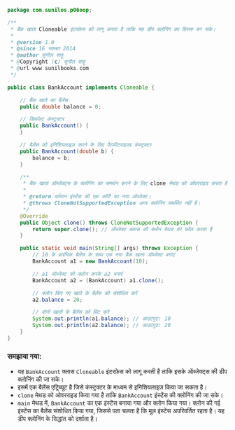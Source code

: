 
```java
package com.sunilos.p06oop;

/**
 * बैंक खाता Cloneable इंटरफ़ेस को लागू करता है ताकि यह डीप क्लोनिंग का हिस्सा बन सके।
 * 
 * @version 1.0
 * @since 16 नवम्बर 2014
 * @author सुनील साहू
 * @Copyright (c) सुनील साहू
 * @url www.sunilbooks.com
 */

public class BankAccount implements Cloneable {

	// बैंक खाते का बैलेंस
	public double balance = 0;

	// डिफॉल्ट कंस्ट्रक्टर
	public BankAccount() {
	}

	// बैलेंस को इनिशियलाइज़ करने के लिए पैरामीटराइज़्ड कंस्ट्रक्टर
	public BankAccount(double b) {
		balance = b;
	}

	/**
	 * बैंक खाता ऑब्जेक्ट्स के क्लोनिंग का समर्थन करने के लिए clone मेथड को ओवरराइड करता है।
	 * 
	 * @return वर्तमान इंस्टेंस की एक कॉपी का नया ऑब्जेक्ट।
	 * @throws CloneNotSupportedException अगर क्लोनिंग समर्थित नहीं है।
	 */
	@Override
	public Object clone() throws CloneNotSupportedException {
		return super.clone(); // ऑब्जेक्ट क्लास की क्लोन मेथड को कॉल करता है
	}

	public static void main(String[] args) throws Exception {
		// 10 के प्रारंभिक बैलेंस के साथ एक नया बैंक खाता ऑब्जेक्ट बनाएं
		BankAccount a1 = new BankAccount(10);

		// a1 ऑब्जेक्ट को क्लोन करके a2 बनाएं
		BankAccount a2 = (BankAccount) a1.clone();

		// क्लोन किए गए खाते के बैलेंस को संशोधित करें
		a2.balance = 20;

		// दोनों खातों के बैलेंस को प्रिंट करें
		System.out.println(a1.balance); // आउटपुट: 10
		System.out.println(a2.balance); // आउटपुट: 20
	}
}
```

### समझाया गया:
- यह `BankAccount` क्लास `Cloneable` इंटरफ़ेस को लागू करती है ताकि इसके ऑब्जेक्ट्स की डीप क्लोनिंग की जा सके।
- इसमें एक बैलेंस एट्रिब्यूट है जिसे कंस्ट्रक्टर के माध्यम से इनिशियलाइज़ किया जा सकता है।
- `clone` मेथड को ओवरराइड किया गया है ताकि `BankAccount` इंस्टेंस की क्लोनिंग की जा सके।
- `main` मेथड में, `BankAccount` का एक इंस्टेंस बनाया गया और क्लोन किया गया। क्लोन की गई इंस्टेंस का बैलेंस संशोधित किया गया, जिससे पता चलता है कि मूल इंस्टेंस अपरिवर्तित रहता है। यह डीप क्लोनिंग के सिद्धांत को दर्शाता है।
